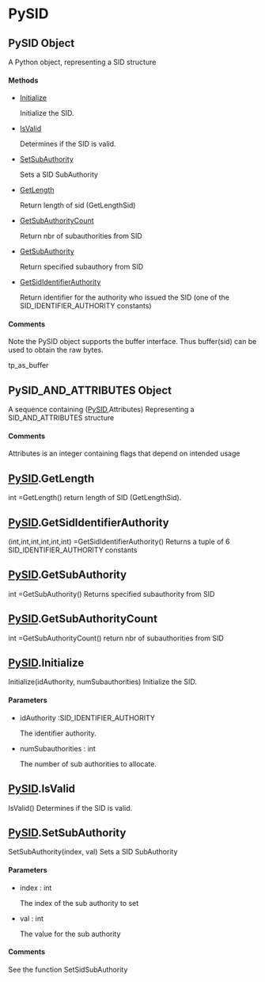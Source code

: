 # PySID

## PySID Object



A Python object, representing a SID structure

#### Methods


  - [Initialize](PySID.md#pysidinitialize)

    Initialize the SID\.&nbsp;

  - [IsValid](PySID.md#pysidisvalid)

    Determines if the SID is valid\.&nbsp;

  - [SetSubAuthority](PySID.md#pysidsetsubauthority)

    Sets a SID SubAuthority&nbsp;

  - [GetLength](PySID.md#pysidgetlength)

    Return length of sid \(GetLengthSid\)&nbsp;

  - [GetSubAuthorityCount](PySID.md#pysidgetsubauthoritycount)

    Return nbr of subauthorities from SID&nbsp;

  - [GetSubAuthority](PySID.md#pysidgetsubauthority)

    Return specified subauthory from SID&nbsp;

  - [GetSidIdentifierAuthority](PySID.md#pysidgetsididentifierauthority)

    Return identifier for the authority who issued the SID \(one of the SID\_IDENTIFIER\_AUTHORITY constants\)&nbsp;

#### Comments


Note the PySID object supports the buffer interface\.  Thus buffer\(sid\) can be used to obtain the raw bytes\. 

tp\_as\_buffer

## PySID\_AND\_ATTRIBUTES Object



A sequence containing \([PySID](#pysid),Attributes\) Representing a SID\_AND\_ATTRIBUTES structure

#### Comments


Attributes is an integer containing flags that depend on intended usage

## [PySID](#pysid)\.GetLength



int =GetLength\(\)
return length of SID \(GetLengthSid\)\.

## [PySID](#pysid)\.GetSidIdentifierAuthority



\(int,int,int,int,int,int\) =GetSidIdentifierAuthority\(\)
Returns a tuple of 6 SID\_IDENTIFIER\_AUTHORITY constants

## [PySID](#pysid)\.GetSubAuthority



int =GetSubAuthority\(\)
Returns specified subauthority from SID

## [PySID](#pysid)\.GetSubAuthorityCount



int =GetSubAuthorityCount\(\)
return nbr of subauthorities from SID

## [PySID](#pysid)\.Initialize

Initialize\(idAuthority, numSubauthorities\)
Initialize the SID\.

#### Parameters


  - idAuthority :SID\_IDENTIFIER\_AUTHORITY

    The identifier authority\.

  - numSubauthorities : int

    The number of sub authorities to allocate\.

## [PySID](#pysid)\.IsValid

IsValid\(\)
Determines if the SID is valid\.

## [PySID](#pysid)\.SetSubAuthority

SetSubAuthority\(index, val\)
Sets a SID SubAuthority

#### Parameters


  - index : int

    The index of the sub authority to set

  - val : int

    The value for the sub authority

#### Comments


See the function SetSidSubAuthority